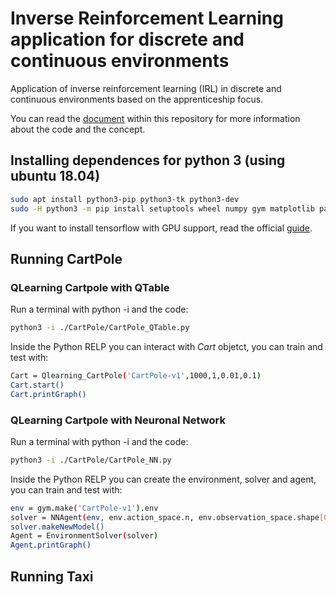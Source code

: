 # Inverse Reinforcement Learning application for discrete and continuous environments

Application of inverse reinforcement learning (IRL) in discrete and continuous environments based on the apprenticeship focus.

You can read the 
[document](./Inverse_reinforcement_learning_application_for_discrete_and_continuous_environments.pdf) within this repository for more information about the code and the concept.

## Installing dependences for python 3 (using ubuntu 18.04)

``` bash
sudo apt install python3-pip python3-tk python3-dev
sudo -H python3 -m pip install setuptools wheel numpy gym matplotlib pandas tensorflow keras cvxpy
```

If you want to install tensorflow with GPU support, read the official [guide](https://www.tensorflow.org/install/gpu).

## Running CartPole

### QLearning Cartpole with QTable

Run a terminal with python -i and the code:

``` bash
python3 -i ./CartPole/CartPole_QTable.py
```

Inside the Python RELP you can interact with *Cart* objetct, you can train and test with:

``` bash
Cart = Qlearning_CartPole('CartPole-v1',1000,1,0.01,0.1)
Cart.start()
Cart.printGraph()
```
### QLearning Cartpole with Neuronal Network

Run a terminal with python -i and the code:

``` bash
python3 -i ./CartPole/CartPole_NN.py
```

Inside the Python RELP you can create the environment, solver and agent, you can train and test with:

``` bash
env = gym.make('CartPole-v1').env
solver = NNAgent(env, env.action_space.n, env.observation_space.shape[0], LEARNING_RATE, BATCH_SIZE, GAMMA, EXPLORATION_RATE, EXPLORATION_DECAY, EXPLORATION_MIN, MAX_MEMORY)
solver.makeNewModel()
Agent = EnvironmentSolver(solver)
Agent.printGraph()
```

## Running Taxi